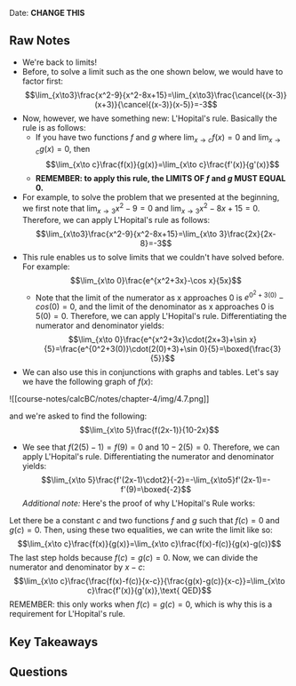 Date: **CHANGE THIS**

## Raw Notes

- We're back to limits!
- Before, to solve a limit such as the one shown below, we would have to factor first: $$\lim_{x\to3}\frac{x^2-9}{x^2-8x+15}=\lim_{x\to3}\frac{\cancel{(x-3)}(x+3)}{\cancel{(x-3)}(x-5)}=-3$$
- Now, however, we have something new: L'Hopital's rule. Basically the rule is as follows: 
    - If you have two functions $f$ and $g$ where $\lim_{x\to c}f(x)=0$ and $\lim_{x\to c}g(x)=0$, then $$\lim_{x\to c}\frac{f(x)}{g(x)}=\lim_{x\to c}\frac{f'(x)}{g'(x)}$$
    - **REMEMBER: to apply this rule, the LIMITS OF $f$ and $g$ MUST EQUAL 0.**
- For example, to solve the problem that we presented at the beginning, we first note that $\lim_{x\to 3}x^2-9=0$ and $\lim_{x\to 3}x^2-8x+15=0$. Therefore, we can apply L'Hopital's rule as follows: $$\lim_{x\to3}\frac{x^2-9}{x^2-8x+15}=\lim_{x\to 3}\frac{2x}{2x-8}=-3$$
- This rule enables us to solve limits that we couldn't have solved before. For example: $$\lim_{x\to 0}\frac{e^{x^2+3x}-\cos x}{5x}$$
    - Note that the limit of the numerator as x approaches 0 is $e^{0^2+3(0)}-cos(0)=0$, and the limit of the denominator as x approaches 0 is $5(0)=0$. Therefore, we can apply L'Hopital's rule. Differentiating the numerator and denominator yields: $$\lim_{x\to 0}\frac{e^{x^2+3x}\cdot(2x+3)+\sin x}{5}=\frac{e^{0^2+3(0)}\cdot(2(0)+3)+\sin 0}{5}=\boxed{\frac{3}{5}}$$
- We can also use this in conjunctions with graphs and tables. Let's say we have the following graph of $f(x)$:

![[course-notes/calcBC/notes/chapter-4/img/4.7.png]]

and we're asked to find the following: $$\lim_{x\to 5}\frac{f(2x-1)}{10-2x}$$

- We see that $f(2(5)-1)=f(9)=0$ and $10-2(5)=0$. Therefore, we can apply L'Hopital's rule. Differentiating the numerator and denominator yields: $$\lim_{x\to 5}\frac{f'(2x-1)\cdot2}{-2}=-\lim_{x\to5}f'(2x-1)=-f'(9)=\boxed{-2}$$
*Additional note:* Here's the proof of why L'Hopital's Rule works:

Let there be a constant $c$ and two functions $f$ and $g$ such that $f(c)=0$ and $g(c)=0$. Then, using these two equalities, we can write the limit like so: $$\lim_{x\to c}\frac{f(x)}{g(x)}=\lim_{x\to c}\frac{f(x)-f(c)}{g(x)-g(c)}$$
The last step holds because $f(c)=g(c)=0$. Now, we can divide the numerator and denominator by $x-c$: $$\lim_{x\to c}\frac{\frac{f(x)-f(c)}{x-c}}{\frac{g(x)-g(c)}{x-c}}=\lim_{x\to c}\frac{f'(x)}{g'(x)},\text{ QED}$$
REMEMBER: this only works when $f(c)=g(c)=0$, which is why this is a requirement for L'Hopital's rule.
## Key Takeaways



## Questions

